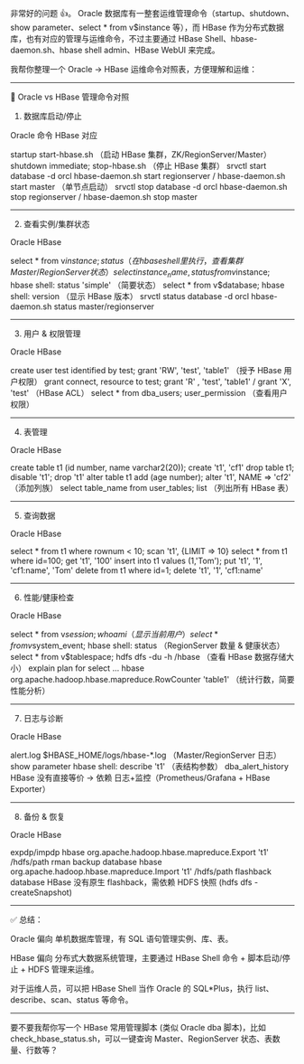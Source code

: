 非常好的问题 👍。
Oracle 数据库有一整套运维管理命令（startup、shutdown、show parameter、select * from v$instance 等），而 HBase 作为分布式数据库，也有对应的管理与运维命令，不过主要通过 HBase Shell、hbase-daemon.sh、hbase shell admin、HBase WebUI 来完成。

我帮你整理一个 Oracle → HBase 运维命令对照表，方便理解和运维：


---

🔹 Oracle vs HBase 管理命令对照

1. 数据库启动/停止

Oracle 命令	HBase 对应

startup	start-hbase.sh  （启动 HBase 集群，ZK/RegionServer/Master）
shutdown immediate;	stop-hbase.sh （停止 HBase 集群）
srvctl start database -d orcl	hbase-daemon.sh start regionserver / hbase-daemon.sh start master （单节点启动）
srvctl stop database -d orcl	hbase-daemon.sh stop regionserver / hbase-daemon.sh stop master



---

2. 查看实例/集群状态

Oracle	HBase

select * from v$instance;	status （在 hbase shell 里执行，查看集群 Master/RegionServer 状态）
select instance_name, status from v$instance;	hbase shell: status 'simple' （简要状态）
select * from v$database;	hbase shell: version （显示 HBase 版本）
srvctl status database -d orcl	hbase-daemon.sh status master/regionserver



---

3. 用户 & 权限管理

Oracle	HBase

create user test identified by test;	grant 'RW', 'test', 'table1' （授予 HBase 用户权限）
grant connect, resource to test;	grant 'R' , 'test', 'table1' / grant 'X', 'test' （HBase ACL）
select * from dba_users;	user_permission （查看用户权限）



---

4. 表管理

Oracle	HBase

create table t1 (id number, name varchar2(20));	create 't1', 'cf1'
drop table t1;	disable 't1'; drop 't1'
alter table t1 add (age number);	alter 't1', NAME => 'cf2' （添加列族）
select table_name from user_tables;	list （列出所有 HBase 表）



---

5. 查询数据

Oracle	HBase

select * from t1 where rownum < 10;	scan 't1', {LIMIT => 10}
select * from t1 where id=100;	get 't1', '100'
insert into t1 values (1,'Tom');	put 't1', '1', 'cf1:name', 'Tom'
delete from t1 where id=1;	delete 't1', '1', 'cf1:name'



---

6. 性能/健康检查

Oracle	HBase

select * from v$session;	whoami （显示当前用户）
select * from v$system_event;	hbase shell: status （RegionServer 数量 & 健康状态）
select * from v$tablespace;	hdfs dfs -du -h /hbase （查看 HBase 数据存储大小）
explain plan for select ...	hbase org.apache.hadoop.hbase.mapreduce.RowCounter 'table1' （统计行数，简要性能分析）



---

7. 日志与诊断

Oracle	HBase

alert.log	$HBASE_HOME/logs/hbase-*.log （Master/RegionServer 日志）
show parameter	hbase shell: describe 't1' （表结构参数）
dba_alert_history	HBase 没有直接等价 → 依赖 日志+监控（Prometheus/Grafana + HBase Exporter）



---

8. 备份 & 恢复

Oracle	HBase

expdp/impdp	hbase org.apache.hadoop.hbase.mapreduce.Export 't1' /hdfs/path
rman backup database	hbase org.apache.hadoop.hbase.mapreduce.Import 't1' /hdfs/path
flashback database	HBase 没有原生 flashback，需依赖 HDFS 快照 (hdfs dfs -createSnapshot)



---

✅ 总结：

Oracle 偏向 单机数据库管理，有 SQL 语句管理实例、库、表。

HBase 偏向 分布式大数据系统管理，主要通过 HBase Shell 命令 + 脚本启动/停止 + HDFS 管理来运维。

对于运维人员，可以把 HBase Shell 当作 Oracle 的 SQL*Plus，执行 list、describe、scan、status 等命令。



---

要不要我帮你写一个 HBase 常用管理脚本 (类似 Oracle dba 脚本)，比如 check_hbase_status.sh，可以一键查询 Master、RegionServer 状态、表数量、行数等？

